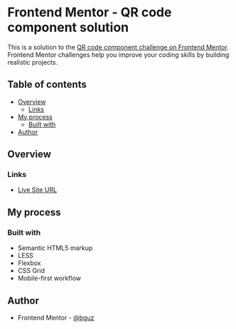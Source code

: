 # Frontend Mentor - QR code component solution

This is a solution to the [QR code component challenge on Frontend Mentor](https://www.frontendmentor.io/challenges/qr-code-component-iux_sIO_H). Frontend Mentor challenges help you improve your coding skills by building realistic projects. 

## Table of contents

- [Overview](#overview)
  - [Links](#links)
- [My process](#my-process)
  - [Built with](#built-with)
- [Author](#author)

## Overview

### Links
- [Live Site URL](https://bguz.github.io/FEM-qr-code-component/)

## My process

### Built with

- Semantic HTML5 markup
- LESS
- Flexbox
- CSS Grid
- Mobile-first workflow

## Author

- Frontend Mentor - [@bguz](https://www.frontendmentor.io/profile/bguz)


